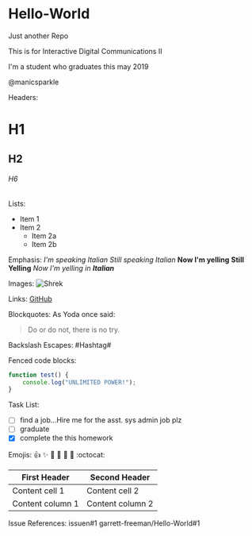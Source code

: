 # Hello-World
Just another Repo

This is for Interactive Digital Communications II

I'm a student who graduates this may 2019

@manicsparkle

Headers:
# H1
## H2
###### H6

Lists:
* Item 1
* Item 2
    * Item 2a
    * Item 2b

Emphasis:
*I'm speaking Italian*
_Still speaking Italian_
**Now I'm yelling**
__Still Yelling__
*Now I'm yelling in **Italian*** 

Images:
![Shrek](https://upload.wikimedia.org/wikipedia/en/4/4d/Shrek_%28character%29.png)

Links:
[GitHub](http://github.com)

Blockquotes:
As Yoda once said:
> Do or do not, there is no try.

Backslash Escapes:
\#Hashtag\#

Fenced code blocks:
```javascript
function test() {
    console.log("UNLIMITED POWER!");
}
```

Task List:
- [ ] find a job...Hire me for the asst. sys admin job plz
- [ ] graduate
- [x] complete the this homework

Emojis:
:+1: :sparkles: :camel: :tada:
:rocket: :metal: :octocat: 

First Header | Second Header
------------ | -------------
Content cell 1 | Content cell 2
Content column 1 | Content column 2

Issue References:
issuen#1
garrett-freeman/Hello-World#1
